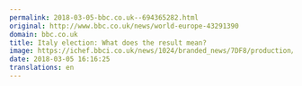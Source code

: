 ```yaml
---
permalink: 2018-03-05-bbc.co.uk--694365282.html
original: http://www.bbc.co.uk/news/world-europe-43291390
domain: bbc.co.uk
title: Italy election: What does the result mean?
image: https://ichef.bbci.co.uk/news/1024/branded_news/7DF8/production/_100284223_bae86c0e-164c-485c-a715-3cf7951ce581.jpg
date: 2018-03-05 16:16:25
translations: en
---
```


